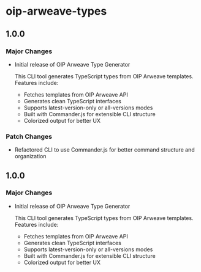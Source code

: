 # oip-arweave-types

## 1.0.0

### Major Changes

- Initial release of OIP Arweave Type Generator

  This CLI tool generates TypeScript types from OIP Arweave templates. Features include:

  - Fetches templates from OIP Arweave API
  - Generates clean TypeScript interfaces
  - Supports latest-version-only or all-versions modes
  - Built with Commander.js for extensible CLI structure
  - Colorized output for better UX

### Patch Changes

- Refactored CLI to use Commander.js for better command structure and organization

## 1.0.0

### Major Changes

- Initial release of OIP Arweave Type Generator

  This CLI tool generates TypeScript types from OIP Arweave templates. Features include:

  - Fetches templates from OIP Arweave API
  - Generates clean TypeScript interfaces
  - Supports latest-version-only or all-versions modes
  - Built with Commander.js for extensible CLI structure
  - Colorized output for better UX
